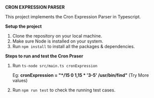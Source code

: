 **CRON EXPRESSION PARSER**

This project implements the Cron Expression Parser in Typescript.

**Setup the project**

1. Clone the repository on your local machine.
2. Make sure Node is installed on your system.
3. Run `npm install` to install all the packages & dependencies.


**Steps to run and test the Cron Praser**

1. Run `ts-node src/main.ts cronExpression`
   
   Eg: **cronExpression = "*/15 0 1,15 * '3-5' /usr/bin/find"** (Try More values)
3. Run `npm run test` to check the running test cases.
